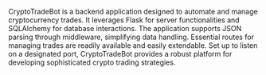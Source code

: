 CryptoTradeBot is a backend application designed to automate and manage cryptocurrency trades. It leverages Flask for server functionalities and SQLAlchemy for database interactions. The application supports JSON parsing through middleware, simplifying data handling. Essential routes for managing trades are readily available and easily extendable. Set up to listen on a designated port, CryptoTradeBot provides a robust platform for developing sophisticated crypto trading strategies.